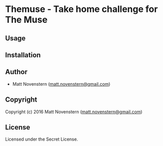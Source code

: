 # Themuse - Take home challenge for The Muse

## Usage

## Installation

## Author

* Matt Novenstern (matt.novenstern@gmail.com)

## Copyright

Copyright (c) 2016 Matt Novenstern (matt.novenstern@gmail.com)

## License

Licensed under the Secret License.
